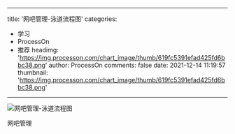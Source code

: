 
---
title: '网吧管理-泳道流程图'
categories: 
 - 学习
 - ProcessOn
 - 推荐
headimg: 'https://img.processon.com/chart_image/thumb/619fc5391efad425fd6bbc38.png'
author: ProcessOn
comments: false
date: 2021-12-14 11:19:57
thumbnail: 'https://img.processon.com/chart_image/thumb/619fc5391efad425fd6bbc38.png'
---

<div>   
<img class="thumb" alt="网吧管理-泳道流程图" src="https://img.processon.com/chart_image/thumb/619fc5391efad425fd6bbc38.png" referrerpolicy="no-referrer">
<p>网吧管理</p>  
</div>
            